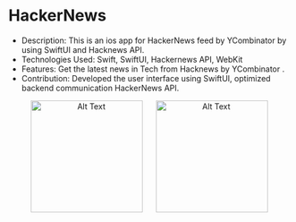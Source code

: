 # HackerNews 

* Description: This is an ios app for HackerNews feed by YCombinator by using SwiftUI and Hacknews API.
* Technologies Used: Swift, SwiftUI, Hackernews API, WebKit
* Features: Get the latest news in Tech from Hacknews by YCombinator .
* Contribution: Developed the user interface using SwiftUI, optimized backend communication HackerNews API.


<p align="center">
  <img src="https://github.com/user-attachments/assets/2f7bd35a-9bfc-4e90-a229-540e30224af4" alt="Alt Text" width="200"/>
 &nbsp;&nbsp;&nbsp;&nbsp;
 <img src="https://github.com/user-attachments/assets/bd251b5e-52c0-48b3-b171-19b2e4d0c4f5" alt="Alt Text" width="200"/>
</p>
